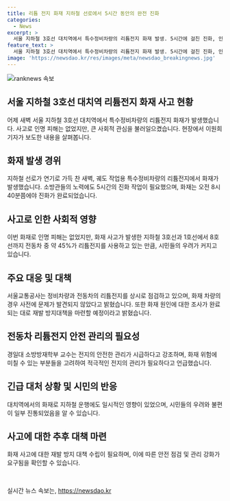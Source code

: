 ```yaml
---
title: 리튬 전지 화재 지하철 선로에서 5시간 동안의 완전 진화
categories:
  - News
excerpt: >
  서울 지하철 3호선 대치역에서 특수정비차량의 리튬전지 화재 발생. 5시간에 걸친 진화, 인명피해는 없었으나 화재 발생으로 시민들의 우려 증폭. 대중교통 이용자들의 안전 우려 속에 증가하는 리튬전지 사용 차량에 대한 관심이 높아지고 있다. 소방 관계자들은 진화 작업에 한계를 느끼고 있으며, 관련 전지의 적극적인 관리가 필요하다는 목소리도 나오고 있음. 
feature_text: >
  서울 지하철 3호선 대치역에서 특수정비차량의 리튬전지 화재 발생. 5시간에 걸친 진화, 인명피해는 없었으나 화재 발생으로 시민들의 우려 증폭. 대중교통 이용자들의 안전 우려 속에 증가하는 리튬전지 사용 차량에 대한 관심이 높아지고 있다. 소방 관계자들은 진화 작업에 한계를 느끼고 있으며, 관련 전지의 적극적인 관리가 필요하다는 목소리도 나오고 있음. 
image: 'https://newsdao.kr/res/images/meta/newsdao_breakingnews.jpg'
---
```


<p><img src="https://newsdao.kr/res/images/meta/newsdao_breakingnews.jpg" alt="ranknews 속보" /></p>

<h2 data-ke-size="size26">서울 지하철 3호선 대치역 리튬전지 화재 사고 현황</h2>

<p data-ke-size="size16">어제 새벽 서울 지하철 3호선 대치역에서 특수정비차량의 리튬전지 화재가 발생했습니다. 사고로 인명 피해는 없었지만, 큰 사회적 관심을 불러일으켰습니다. 현장에서 이원희 기자가 보도한 내용을 살펴봅니다.</p>

<h2 data-ke-size="size26">화재 발생 경위</h2>

<p data-ke-size="size16">지하철 선로가 연기로 가득 찬 새벽, 궤도 작업용 특수정비차량의 리튬전지에서 화재가 발생했습니다. 소방관들의 노력에도 5시간의 진화 작업이 필요했으며, 화재는 오전 8시 40분쯤에야 진화가 완료되었습니다.</p>

<h2 data-ke-size="size26">사고로 인한 사회적 영향</h2>

<p data-ke-size="size16">이번 화재로 인명 피해는 없었지만, 화재 사고가 발생한 지하철 3호선과 1호선에서 8호선까지 전동차 중 약 45%가 리튬전지를 사용하고 있는 만큼, 시민들의 우려가 커지고 있습니다.</p>

<h2 data-ke-size="size26">주요 대응 및 대책</h2>

<p data-ke-size="size16">서울교통공사는 정비차량과 전동차의 리튬전지를 상시로 점검하고 있으며, 화재 차량의 경우 사전에 문제가 발견되지 않았다고 밝혔습니다. 또한 화재 원인에 대한 조사가 완료되는 대로 재발 방지대책을 마련할 예정이라고 밝혔습니다.</p>

<h2 data-ke-size="size26">전동차 리튬전지 안전 관리의 필요성</h2>

<p data-ke-size="size16">경일대 소방방재학부 교수는 전지의 안전한 관리가 시급하다고 강조하며, 화재 위험에 미칠 수 있는 부분들을 고려하여 적극적인 전지의 관리가 필요하다고 언급했습니다.</p>

<h2 data-ke-size="size26">긴급 대처 상황 및 시민의 반응</h2>

<p data-ke-size="size16">대치역에서의 화재로 지하철 운행에도 일시적인 영향이 있었으며, 시민들의 우려와 불편이 일부 진통되었음을 알 수 있습니다.</p>

<h2 data-ke-size="size26">사고에 대한 추후 대책 마련</h2>

<p data-ke-size="size16">화재 사고에 대한 재발 방지 대책 수립이 필요하며, 이에 따른 안전 점검 및 관리 강화가 요구됨을 확인할 수 있습니다.</p>

<p data-ke-size="size16">&nbsp;</p>
실시간 뉴스 속보는, <a href="https://newsdao.kr" rel="dofollow">https://newsdao.kr</a>


